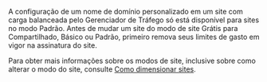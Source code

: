 ﻿A configuração de um nome de domínio personalizado em um site com carga balanceada pelo Gerenciador de Tráfego só está disponível para sites no modo Padrão. Antes de mudar um site do modo de site Grátis para Compartilhado, Básico ou Padrão, primeiro remova seus limites de gasto em vigor na assinatura do site. 

Para obter mais informações sobre os modos de site, inclusive sobre como alterar o modo do site, consulte [Como dimensionar sites](/pt-br/documentation/articles/web-sites-scale/).


<!--HONumber=42-->
